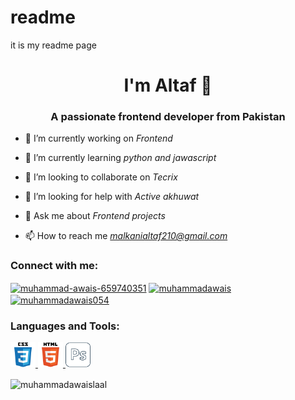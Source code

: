 # readme
it is my readme page

<h1 align="center">I'm Altaf 👋</h1>
<h3 align="center">A passionate frontend developer from Pakistan</h3>

- 🔭 I’m currently working on *Frontend*

- 🌱 I’m currently learning *python and jawascript*

- 👯 I’m looking to collaborate on *Tecrix*

- 🤝 I’m looking for help with *Active akhuwat*

- 💬 Ask me about *Frontend projects*

- 📫 How to reach me *malkanialtaf210@gmail.com*

<h3 align="left">Connect with me:</h3>
<p align="left">
<a href="https://linkedin.com/in/muhammad-awais-659740351" target="blank"><img align="center" src="https://raw.githubusercontent.com/rahuldkjain/github-profile-readme-generator/master/src/images/icons/Social/linked-in-alt.svg" alt="muhammad-awais-659740351" height="30" width="40" /></a>
<a href="https://fb.com/muhammadawais" target="blank"><img align="center" src="https://raw.githubusercontent.com/rahuldkjain/github-profile-readme-generator/master/src/images/icons/Social/facebook.svg" alt="muhammadawais" height="30" width="40" /></a>
<a href="https://instagram.com/muhammadawais054" target="blank"><img align="center" src="https://raw.githubusercontent.com/rahuldkjain/github-profile-readme-generator/master/src/images/icons/Social/instagram.svg" alt="muhammadawais054" height="30" width="40" /></a>
</p>

<h3 align="left">Languages and Tools:</h3>
<p align="left"> <a href="https://www.w3schools.com/css/" target="_blank" rel="noreferrer"> <img src="https://raw.githubusercontent.com/devicons/devicon/master/icons/css3/css3-original-wordmark.svg" alt="css3" width="40" height="40"/> </a> <a href="https://www.w3.org/html/" target="_blank" rel="noreferrer"> <img src="https://raw.githubusercontent.com/devicons/devicon/master/icons/html5/html5-original-wordmark.svg" alt="html5" width="40" height="40"/> </a> <a href="https://www.photoshop.com/en" target="_blank" rel="noreferrer"> <img src="https://raw.githubusercontent.com/devicons/devicon/master/icons/photoshop/photoshop-line.svg" alt="photoshop" width="40" height="40"/> </a> </p>

<p><img align="center" src="https://github-readme-stats.vercel.app/api/top-langs?username=muhammadawaislaal&show_icons=true&locale=en&layout=compact" alt="muhammadawaislaal" /></p>

